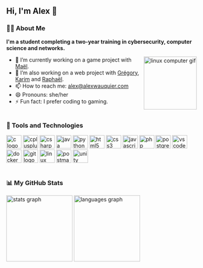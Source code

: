 ## Hi, I'm Alex 👋

### 👩‍💻 About Me

**I'm a student completing a two-year training in cybersecurity, computer science and networks.**

<img align="right" height="140" src="https://media.tenor.com/dHk-LfzHrtwAAAAi/linux-computer.gif" alt="linux computer gif" />

- 🔭 I’m currently working on a game project with [Maël](https://github.com/maeldolium).
- 🌱 I’m also working on a web project with [Grégory](https://github.com/GregorySpro), [Karim](https://github.com/abdelkarim1907) and [Raphaël](https://github.com/fyles-git).
- 📫 How to reach me: alex@alexwauquier.com
- 😄 Pronouns: she/her
- ⚡ Fun fact: I prefer coding to gaming.

#

### 🧰 Tools and Technologies

<div align="left">
  <img src="https://cdn.jsdelivr.net/gh/devicons/devicon/icons/c/c-original.svg" alt="c logo" width="40" height="35" />
  <img src="https://cdn.jsdelivr.net/gh/devicons/devicon/icons/cplusplus/cplusplus-original.svg" alt="cplusplus logo" width="40" height="35" />
  <img src="https://cdn.jsdelivr.net/gh/devicons/devicon/icons/csharp/csharp-original.svg" alt="csharp logo" width="40" height="35" />
  <img src="https://cdn.jsdelivr.net/gh/devicons/devicon/icons/java/java-original.svg" alt="java logo" width="40" height="35" />
  <img src="https://cdn.jsdelivr.net/gh/devicons/devicon/icons/python/python-original.svg" alt="python logo" width="40" height="35" />
  <img src="https://cdn.jsdelivr.net/gh/devicons/devicon/icons/html5/html5-original.svg" alt="html5 logo" width="40" height="35" />
  <img src="https://cdn.jsdelivr.net/gh/devicons/devicon/icons/css3/css3-original.svg" alt="css3 logo" width="40" height="35" />
  <img src="https://cdn.jsdelivr.net/gh/devicons/devicon/icons/javascript/javascript-original.svg" alt="javascript logo" width="40" height="35" />
  <img src="https://cdn.jsdelivr.net/gh/devicons/devicon/icons/php/php-original.svg" alt="php logo" width="40" height="35" />
  <img src="https://cdn.jsdelivr.net/gh/devicons/devicon/icons/postgresql/postgresql-original.svg" alt="postgresql logo" width="40" height="35" />
  <img src="https://cdn.jsdelivr.net/gh/devicons/devicon/icons/vscode/vscode-original.svg" alt="vscode logo" width="40" height="35" />
  <img src="https://cdn.jsdelivr.net/gh/devicons/devicon/icons/docker/docker-plain.svg" alt="docker logo" width="40" height="35" />
  <img src="https://cdn.jsdelivr.net/gh/devicons/devicon/icons/git/git-original.svg" alt="git logo" width="40" height="35" />
  <img src="https://cdn.jsdelivr.net/gh/devicons/devicon/icons/linux/linux-original.svg" alt="linux logo" width="40" height="35" />
  <img src="https://cdn.jsdelivr.net/gh/devicons/devicon/icons/postman/postman-original.svg" alt="postman logo" width="40" height="35" />
  <img src="https://cdn.jsdelivr.net/gh/devicons/devicon/icons/unity/unity-original.svg" alt="unity logo" width="40" height="35" />
</div>

#

### 📊 My GitHub Stats

<div align="left">
  <img height="175" src="https://github-readme-stats.vercel.app/api?username=alexwauquier&show_icons=true&theme=material-palenight" alt="stats graph" />
  <img height="175" src="https://github-readme-stats.vercel.app/api/top-langs?username=alexwauquier&layout=compact&theme=material-palenight" height="150" alt="languages graph" />
</div>
